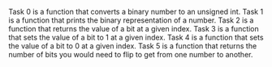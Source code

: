 Task 0 is a function that converts a binary number to an unsigned int.
Task 1 is a function that prints the binary representation of a number.
Task 2 is a function that returns the value of a bit at a given index.
Task 3 is a function that sets the value of a bit to 1 at a given index.
Task 4 is a function that sets the value of a bit to 0 at a given index.
Task 5 is a function that returns the number of bits you would need to flip to get from one number to another.
